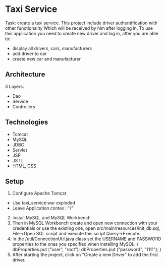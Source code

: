 # Taxi Service 
  Task: create a taxi service. This project include driver authentification with other functionality Which will be received by him after logging in. 
To use this application you need to create new driver and log in, after you are able to: 
  - display all drivers, cars, manufacturers
  - add driver to car 
  - create new car and manufacturer

## Architecture
3 Layers: 
  - Dao
  - Service
  - Controllers  

## Technologies 
  - Tomcat
  - MySQL 
  - JDBC 
  - Servlet
  - JSP 
  - JSTL 
  - HTML, CSS

## Setup
1. Configure Apache Tomcat
  - Use taxi_service:war exploded
  - Leave Application contex : "/" 
2. Install MySQL and MySQL Workbench
3. Then in MySQL Workbench create and open new connection with your credentials or use the existing one, open src/main/resources/init_db.sql, File->Open SQL script and execute this script Query->Execute.
4. In the /util/ConnectionUtil.java class set the USERNAME and PASSWORD properties to the ones you specified when installing MySQL:
( dbProperties.put ("user", "root");
dbProperties.put ("password", "1111"); )
5. After starting the project, click on "Create a new Driver" to add the first driver.
